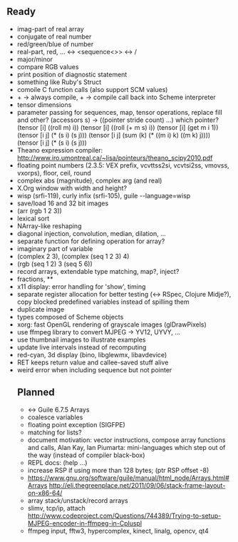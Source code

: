 ## Ready

* imag-part of real array
* conjugate of real number
* red/green/blue of number
* real-part, red, ... <element> <-> <sequence<>> <-> <node>/<scalar>
* major/minor
* compare RGB values
* print position of diagnostic statement
* something like Ruby's Struct
* comoile C function calls (also support SCM values)
* <int> + <int> -> always compile, <object> + <object> -> compile call back into Scheme interpreter
* tensor dimensions
* parameter passing for sequences, map, tensor operations, replace fill and other?
    (accessors s) -> ((pointer stride count) ...) which pointer?
    (tensor [i] ((roll m) i))
    (tensor [i] ((roll (+ m s) i))
    (tensor [i] (get m i 1))
    (tensor [i j] (* (s i) (s j)))
    (tensor [i j] (sum (k) (* ((m i) k) ((m k) j))))
    (tensor [i j] (* (s i) (s j)))
* Theano expression compiler: http://www.iro.umontreal.ca/~lisa/pointeurs/theano_scipy2010.pdf
* floating point numbers (2.3.5: VEX prefix, vcvttss2si, vcvtsi2ss, vmovss, vxorps), floor, ceil, round
* complex abs (magnitude), complex arg (and real)
* X.Org window with width and height?
* wisp (srfi-119), curly infix (srfi-105), guile --language=wisp <file>
* save/load 16 and 32 bit images
* (arr (rgb 1 2 3))
* lexical sort
* NArray-like reshaping
* diagonal injection, convolution, median, dilation, ...
* separate function for defining operation for array?
* imaginary part of variable
* (complex 2 3), (complex (seq 1 2 3) 4)
* (rgb (seq 1 2) 3 (seq 5 6))
* record arrays, extendable type matching, map?, inject?
* fractions, \*\*
* x11 display: error handling for 'show', timing
* separate register allocation for better testing (<-> RSpec, Clojure Midje?),
  copy blocked predefined variables instead of spilling them
* duplicate image
* types composed of Scheme objects
* xorg: fast OpenGL rendering of grayscale images (glDrawPixels)
* use ffmpeg library to convert MJPEG -> YV12, UYVY, ...
* use thumbnail images to illustrate examples
* update live intervals instead of recomputing
* red-cyan, 3d display (bino, libglewmx, libavdevice)
* RET keeps return value and callee-saved stuff alive
* weird error when including sequence but not pointer

## Planned

* <-> Guile 6.7.5 Arrays
* coalesce variables
* floating point exception (SIGFPE)
* matching for lists?
* document motivation: vector instructions, compose array functions and calls,
  Alan Kay, Ian Piumarta: mini-languages which step out of the way (instead of compiler black-box)
* REPL docs: (help ...)
* increase RSP if using more than 128 bytes; (ptr <int> RSP offset -8)
* https://www.gnu.org/software/guile/manual/html_node/Arrays.html#Arrays
  http://eli.thegreenplace.net/2011/09/06/stack-frame-layout-on-x86-64/
* array stack/unstack/record arrays
* slimv, tcp/ip, attach
  http://www.codeproject.com/Questions/744389/Trying-to-setup-MJPEG-encoder-in-ffmpeg-in-Cpluspl
* ffmpeg input, fftw3, hypercomplex, kinect, linalg, opencv, qt4
